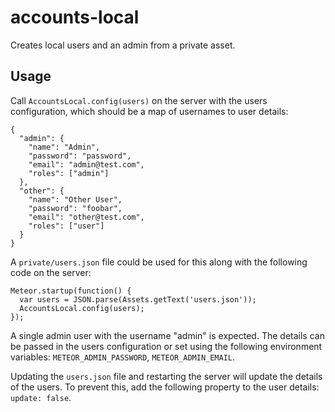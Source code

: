 # accounts-local

Creates local users and an admin from a private asset.

## Usage

Call `AccountsLocal.config(users)` on the server with the users configuration, which should be a map of usernames to user details:

```
{
  "admin": {
    "name": "Admin",
    "password": "password",
    "email": "admin@test.com",
    "roles": ["admin"]
  },
  "other": {
    "name": "Other User",
    "password": "foobar",
    "email": "other@test.com",
    "roles": ["user"]
  }
}
```

A `private/users.json` file could be used for this along with the following code on the server:

```
Meteor.startup(function() {
  var users = JSON.parse(Assets.getText('users.json'));
  AccountsLocal.config(users);
});
```

A single admin user with the username "admin" is expected. The details can be passed in the users configuration or set using the following environment variables: `METEOR_ADMIN_PASSWORD`, `METEOR_ADMIN_EMAIL`.

Updating the `users.json` file and restarting the server will update the details of the users. To prevent this, add the following property to the user details: `update: false`.
